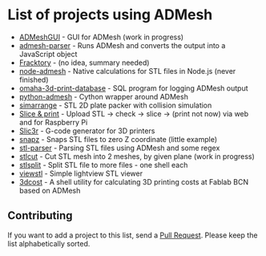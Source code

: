 List of projects using ADMesh
=============================

 * [ADMeshGUI](https://github.com/vyvledav/ADMeshGUI) - GUI for ADMesh (work in progress)
 * [admesh-parser](https://github.com/coding-in-the-wild/admesh-parser) - Runs ADMesh and converts the output into a JavaScript object
 * [Fracktory](https://github.com/FracktalWorks/Fracktory) - (no idea, summary needed)
 * [node-admesh](https://github.com/ArtskydJ/node-admesh) - Native calculations for STL files in Node.js (never finished)
 * [omaha-3d-print-database](https://github.com/ArtskydJ/omaha-3d-print-database) - SQL program for logging ADMesh output
 * [python-admesh](https://pypi.python.org/pypi/admesh) - Cython wrapper around ADMesh
 * [simarrange](https://github.com/kliment/simarrange) - STL 2D plate packer with collision simulation
 * [Slice & print](https://github.com/exilaus/slice_n_print) - Upload STL -> check -> slice -> (print not now) via web and for Raspberry Pi
 * [Slic3r](http://slic3r.org/) - G-code generator for 3D printers
 * [snapz](https://github.com/hroncok/snapz) - Snaps STL files to zero Z coordinate (little example)
 * [stl-parser](https://github.com/TheAdherent/stl-parser) - Parsing STL files using ADMesh and some regex
 * [stlcut](https://github.com/hroncok/stlcut) - Cut STL mesh into 2 meshes, by given plane (work in progress)
 * [stlsplit](https://github.com/hroncok/stlsplit) - Split STL file to more files - one shell each
 * [viewstl](https://github.com/hroncok/viewstl) - Simple lightview STL viewer
 * [3dcost](https://github.com/pral2a/3dcost) - A shell utility for calculating 3D printing costs at Fablab BCN based on ADMesh

Contributing
------------

If you want to add a project to this list, send a [Pull Request](https://github.com/admesh/admesh-projects/pulls). Please keep the list alphabetically sorted.
